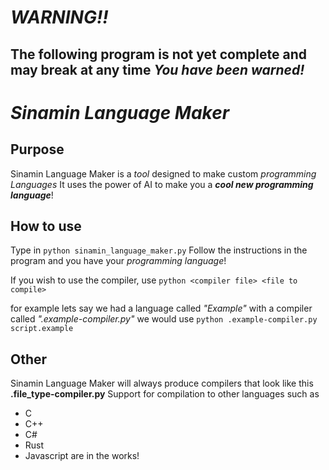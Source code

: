 # ***WARNING!!***
**The following program is not yet complete**
**and may break at any time**
***You have been warned!***
---

# ***Sinamin Language Maker***
## **Purpose**
Sinamin Language Maker is a *tool* designed to make custom *programming Languages*
It uses the power of AI to make you a ***cool new programming language***!

## **How to use**
Type in ```python sinamin_language_maker.py```
Follow the instructions in the program and you have your *programming language*!

If you wish to use the compiler, use 
```python <compiler file> <file to compile>```

for example lets say we had a language called *"Example"* with a compiler called *".example-compiler.py"* we would use
```python .example-compiler.py script.example```

## **Other**
Sinamin Language Maker will always produce compilers that look like this **.file_type-compiler.py**
Support for compilation to other languages such as
- C
- C++
- C#
- Rust
- Javascript
are in the works!